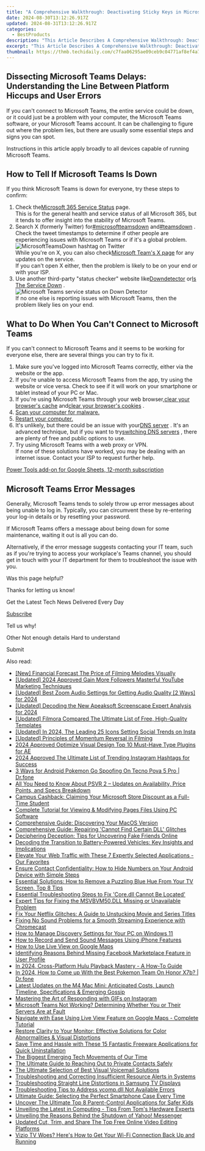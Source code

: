 ```yaml
---
title: "A Comprehensive Walkthrough: Deactivating Sticky Keys in Microsoft Windows"
date: 2024-08-30T13:12:26.917Z
updated: 2024-08-31T13:12:26.917Z
categories:
  - BestProducts
description: "This Article Describes A Comprehensive Walkthrough: Deactivating Sticky Keys in Microsoft Windows"
excerpt: "This Article Describes A Comprehensive Walkthrough: Deactivating Sticky Keys in Microsoft Windows"
thumbnail: https://thmb.techidaily.com/c7faa06295ae09ceb9c04771af8ef4a70065bcb58f83238cd328dc914caf4d9a.jpg
---
```


## Dissecting Microsoft Teams Delays: Understanding the Line Between Platform Hiccups and User Errors
 If you can't connect to Microsoft Teams, the entire service could be down, or it could just be a problem with your computer, the Microsoft Teams software, or your Microsoft Teams account. It can be challenging to figure out where the problem lies, but there are usually some essential steps and signs you can spot.

 Instructions in this article apply broadly to all devices capable of running Microsoft Teams.

## How to Tell If Microsoft Teams Is Down

 If you think Microsoft Teams is down for everyone, try these steps to confirm:

1. Check the[Microsoft 365 Service Status](https://twitter.com/MSFT365Status) page.  
 This is for the general health and service status of all Microsoft 365, but it tends to offer insight into the stability of Microsoft Teams.
2. Search X (formerly Twitter) for[#microsoftteamsdown](https://twitter.com/hashtag/microsoftteamsdown) and[#teamsdown](https://twitter.com/hashtag/TeamsDown) . Check the tweet timestamps to determine if other people are experiencing issues with Microsoft Teams or if it's a global problem.  
![MicrosoftTeamsDown hashtag on Twitter](https://www.lifewire.com/thmb/_UxDi-CGP-cUbmhFgoAP4AgFGe4=/1500x0/filters:no_upscale():max_bytes(150000):strip_icc():format(webp)/is-microsoft-teams-down-or-is-it-you-51050511-505bb881bf924c189064924855fbb7c8.jpg)  
 While you're on X, you can also check[Microsoft Team's X page](https://twitter.com/MicrosoftTeams) for any updates on the service.  
 If you can't open X either, then the problem is likely to be on your end or with your ISP.
3. Use another third-party "status checker" website like[Downdetector](https://downdetector.com/status/teams/) or[Is The Service Down](https://istheservicedown.com/problems/microsoft-teams) .  
![Microsoft Teams service status on Down Detector](https://www.lifewire.com/thmb/8PpnwSJBHgwKPGng__hrZM0m4jE=/1500x0/filters:no_upscale():max_bytes(150000):strip_icc():format(webp)/is-microsoft-teams-down-or-is-it-you-51050512-ee25bd1e25bc4991b9aef28aca7a0ff8.jpg)  
 If no one else is reporting issues with Microsoft Teams, then the problem likely lies on your end.

## What to Do When You Can't Connect to Microsoft Teams

 If you can't connect to Microsoft Teams and it seems to be working for everyone else, there are several things you can try to fix it.

1. Make sure you've logged into Microsoft Teams correctly, either via the website or the app.
2. If you're unable to access Microsoft Teams from the app, try using the website or vice versa. Check to see if it will work on your smartphone or tablet instead of your PC or Mac.
3. If you're using Microsoft Teams through your web browser,[clear your browser's cache](https://www.lifewire.com/how-to-clear-cache-2617980) and[clear your browser's cookies](https://www.lifewire.com/how-to-delete-cookies-2617981) .
4. [Scan your computer for malware.](https://www.lifewire.com/properly-scan-your-computer-for-viruses-and-other-malware-2624526)
5. [Restart your computer.](https://www.lifewire.com/how-to-reboot-a-computer-2624568)
6. It's unlikely, but there could be an issue with your[DNS server](https://www.lifewire.com/what-is-a-dns-server-2625854) . It's an advanced technique, but if you want to try[switching DNS servers](https://www.lifewire.com/how-to-change-dns-server-settings-2617979) , there are plenty of free and public options to use.
7. Try using Microsoft Teams with a web proxy or VPN.  
 If none of these solutions have worked, you may be dealing with an internet issue. Contact your ISP to request further help.

<!-- affiliate ads begin -->
<a href="https://secure.2checkout.com/order/checkout.php?PRODS=4721564&QTY=1&AFFILIATE=108875&CART=1">Power Tools add-on for Google Sheets, 12-month subscription</a>
<!-- affiliate ads end -->
## Microsoft Teams Error Messages

 Generally, Microsoft Teams tends to solely throw up error messages about being unable to log in. Typically, you can circumvent these by re-entering your log-in details or by resetting your password.

 If Microsoft Teams offers a message about being down for some maintenance, waiting it out is all you can do.

 Alternatively, if the error message suggests contacting your IT team, such as if you're trying to access your workplace's Teams channel, you should get in touch with your IT department for them to troubleshoot the issue with you.

Was this page helpful?

Thanks for letting us know!

 Get the Latest Tech News Delivered Every Day

[Subscribe](https://www.lifewire.com/#)

Tell us why!

 Other  Not enough details  Hard to understand

 Submit

<ins class="adsbygoogle"
     style="display:block"
     data-ad-format="autorelaxed"
     data-ad-client="ca-pub-7571918770474297"
     data-ad-slot="1223367746"></ins>



<ins class="adsbygoogle"
     style="display:block"
     data-ad-client="ca-pub-7571918770474297"
     data-ad-slot="8358498916"
     data-ad-format="auto"
     data-full-width-responsive="true"></ins>

<span class="atpl-alsoreadstyle">Also read:</span>
<div><ul>
<li><a href="https://fox-boxes.techidaily.com/new-financial-forecast-the-price-of-filming-melodies-visually/"><u>[New] Financial Forecast  The Price of Filming Melodies Visually</u></a></li>
<li><a href="https://youtube-zero.techidaily.com/ed-2024-approved-gain-more-followers-masterful-youtube-marketing-techniques/"><u>[Updated] 2024 Approved  Gain More Followers  Masterful YouTube Marketing Techniques</u></a></li>
<li><a href="https://screen-capture.techidaily.com/updated-best-zoom-audio-settings-for-getting-audio-quality-2-ways-for-2024/"><u>[Updated] Best Zoom Audio Settings for Getting Audio Quality [2 Ways] for 2024</u></a></li>
<li><a href="https://desktop-recording.techidaily.com/updated-decoding-the-new-apeaksoft-screenscape-expert-analysis-for-2024/"><u>[Updated] Decoding the New Apeaksoft Screenscape  Expert Analysis for 2024</u></a></li>
<li><a href="https://some-knowledge.techidaily.com/updated-filmora-compared-the-ultimate-list-of-free-high-quality-templates/"><u>[Updated] Filmora Compared  The Ultimate List of Free, High-Quality Templates</u></a></li>
<li><a href="https://instagram-videos.techidaily.com/updated-in-2024-the-leading-25-icons-setting-social-trends-on-insta/"><u>[Updated] In 2024, The Leading 25 Icons Setting Social Trends on Insta</u></a></li>
<li><a href="https://extra-skills.techidaily.com/updated-principles-of-momentum-reversal-in-filming/"><u>[Updated] Principles of Momentum Reversal in Filming</u></a></li>
<li><a href="https://extra-support.techidaily.com/2024-approved-optimize-visual-design-top-10-must-have-type-plugins-for-ae/"><u>2024 Approved  Optimize Visual Design  Top 10 Must-Have Type Plugins for AE</u></a></li>
<li><a href="https://instagram-clips.techidaily.com/2024-approved-the-ultimate-list-of-trending-instagram-hashtags-for-success/"><u>2024 Approved  The Ultimate List of Trending Instagram Hashtags for Success</u></a></li>
<li><a href="https://android-pokemon-go.techidaily.com/3-ways-for-android-pokemon-go-spoofing-on-tecno-pova-5-pro-drfone-by-drfone-virtual-android/"><u>3 Ways for Android Pokemon Go Spoofing On Tecno Pova 5 Pro | Dr.fone</u></a></li>
<li><a href="https://techno-recovery.techidaily.com/all-you-need-to-know-about-psvr-2-updates-on-availability-price-points-and-specs-breakdown/"><u>All You Need to Know About PSVR 2 – Updates on Availability, Price Points, and Specs Breakdown</u></a></li>
<li><a href="https://techno-recovery.techidaily.com/campus-cashback-claiming-your-microsoft-store-discount-as-a-full-time-student/"><u>Campus Cashback: Claiming Your Microsoft Store Discount as a Full-Time Student</u></a></li>
<li><a href="https://techno-recovery.techidaily.com/complete-tutorial-for-viewing-and-modifying-pages-files-using-pc-software/"><u>Complete Tutorial for Viewing & Modifying Pages Files Using PC Software</u></a></li>
<li><a href="https://techno-recovery.techidaily.com/comprehensive-guide-discovering-your-macos-version/"><u>Comprehensive Guide: Discovering Your MacOS Version</u></a></li>
<li><a href="https://techno-recovery.techidaily.com/comprehensive-guide-repairing-cannot-find-certain-dll-glitches/"><u>Comprehensive Guide: Repairing 'Cannot Find Certain DLL' Glitches</u></a></li>
<li><a href="https://techno-recovery.techidaily.com/deciphering-deception-tips-for-uncovering-fake-friends-online/"><u>Deciphering Deception: Tips for Uncovering Fake Friends Online</u></a></li>
<li><a href="https://techno-recovery.techidaily.com/decoding-the-transition-to-battery-powered-vehicles-key-insights-and-implications/"><u>Decoding the Transition to Battery-Powered Vehicles: Key Insights and Implications</u></a></li>
<li><a href="https://techno-recovery.techidaily.com/elevate-your-web-traffic-with-these-7-expertly-selected-applications-our-favorites/"><u>Elevate Your Web Traffic with These 7 Expertly Selected Applications - Our Favorites</u></a></li>
<li><a href="https://techno-recovery.techidaily.com/ensure-contact-confidentiality-how-to-hide-numbers-on-your-android-device-with-simple-steps/"><u>Ensure Contact Confidentiality: How to Hide Numbers on Your Android Device with Simple Steps</u></a></li>
<li><a href="https://techno-recovery.techidaily.com/essential-solutions-how-to-remove-a-puzzling-blue-hue-from-your-tv-screen-top-8-tips/"><u>Essential Solutions: How to Remove a Puzzling Blue Hue From Your TV Screen, Top 8 Tips</u></a></li>
<li><a href="https://techno-recovery.techidaily.com/essential-troubleshooting-steps-to-fix-coredll-cannot-be-located/"><u>Essential Troubleshooting Steps to Fix 'Core.dll Cannot Be Located'</u></a></li>
<li><a href="https://techno-recovery.techidaily.com/expert-tips-for-fixing-the-msvbvm50dll-missing-or-unavailable-problem/"><u>Expert Tips for Fixing the MSVBVM50.DLL Missing or Unavailable Problem</u></a></li>
<li><a href="https://techno-recovery.techidaily.com/fix-your-netflix-glitches-a-guide-to-unstucking-movie-and-series-titles/"><u>Fix Your Netflix Glitches: A Guide to Unstucking Movie and Series Titles</u></a></li>
<li><a href="https://techno-recovery.techidaily.com/fixing-no-sound-problems-for-a-smooth-streaming-experience-with-chromecast/"><u>Fixing No Sound Problems for a Smooth Streaming Experience with Chromecast</u></a></li>
<li><a href="https://techno-recovery.techidaily.com/how-to-manage-discovery-settings-for-your-pc-on-windows-11/"><u>How to Manage Discovery Settings for Your PC on Windows 11</u></a></li>
<li><a href="https://techno-recovery.techidaily.com/how-to-record-and-send-sound-messages-using-iphone-features/"><u>How to Record and Send Sound Messages Using iPhone Features</u></a></li>
<li><a href="https://techno-recovery.techidaily.com/how-to-use-live-view-on-google-maps/"><u>How to Use Live View on Google Maps</u></a></li>
<li><a href="https://techno-recovery.techidaily.com/identifying-reasons-behind-missing-facebook-marketplace-feature-in-user-profile/"><u>Identifying Reasons Behind Missing Facebook Marketplace Feature in User Profile</u></a></li>
<li><a href="https://video-capture.techidaily.com/in-2024-cross-platform-hulu-playback-mastery-a-how-to-guide/"><u>In 2024, Cross-Platform Hulu Playback Mastery - A How-To Guide</u></a></li>
<li><a href="https://pokemon-go-android.techidaily.com/in-2024-how-to-come-up-with-the-best-pokemon-team-on-honor-x7b-drfone-by-drfone-virtual-android/"><u>In 2024, How to Come up With the Best Pokemon Team On Honor X7b? | Dr.fone</u></a></li>
<li><a href="https://techno-recovery.techidaily.com/latest-updates-on-the-m4-mac-mini-anticipated-costs-launch-timeline-specifications-and-emerging-gossip/"><u>Latest Updates on the M4 Mac Mini: Anticipated Costs, Launch Timeline, Specifications & Emerging Gossip</u></a></li>
<li><a href="https://techno-recovery.techidaily.com/mastering-the-art-of-responding-with-gifs-on-instagram/"><u>Mastering the Art of Responding with GIFs on Instagram</u></a></li>
<li><a href="https://techno-recovery.techidaily.com/microsoft-teams-not-working-determining-whether-you-or-their-servers-are-at-fault/"><u>Microsoft Teams Not Working? Determining Whether You or Their Servers Are at Fault</u></a></li>
<li><a href="https://techno-recovery.techidaily.com/navigate-with-ease-using-live-view-feature-on-google-maps-complete-tutorial/"><u>Navigate with Ease Using Live View Feature on Google Maps - Complete Tutorial</u></a></li>
<li><a href="https://techno-recovery.techidaily.com/restore-clarity-to-your-monitor-effective-solutions-for-color-abnormalities-and-visual-distortions/"><u>Restore Clarity to Your Monitor: Effective Solutions for Color Abnormalities & Visual Distortions</u></a></li>
<li><a href="https://techno-recovery.techidaily.com/save-time-and-hassle-with-these-15-fantastic-freeware-applications-for-quick-uninstallation/"><u>Save Time and Hassle with These 15 Fantastic Freeware Applications for Quick Uninstallation</u></a></li>
<li><a href="https://techno-recovery.techidaily.com/the-biggest-emerging-tech-movements-of-our-time/"><u>The Biggest Emerging Tech Movements of Our Time</u></a></li>
<li><a href="https://techno-recovery.techidaily.com/the-ultimate-guide-to-reaching-out-to-private-contacts-safely/"><u>The Ultimate Guide to Reaching Out to Private Contacts Safely</u></a></li>
<li><a href="https://techno-recovery.techidaily.com/the-ultimate-selection-of-best-visual-voicemail-solutions/"><u>The Ultimate Selection of Best Visual Voicemail Solutions</u></a></li>
<li><a href="https://common-error.techidaily.com/troubleshooting-and-correcting-insufficient-resource-alerts-in-systems/"><u>Troubleshooting and Correcting Insufficient Resource Alerts in Systems</u></a></li>
<li><a href="https://techno-recovery.techidaily.com/troubleshooting-straight-line-distortions-in-samsung-tv-displays/"><u>Troubleshooting Straight Line Distortions in Samsung TV Displays</u></a></li>
<li><a href="https://techno-recovery.techidaily.com/troubleshooting-tips-to-address-vcompdll-not-available-errors/"><u>Troubleshooting Tips to Address vcomp.dll Not Available Errors</u></a></li>
<li><a href="https://techno-recovery.techidaily.com/ultimate-guide-selecting-the-perfect-smartphone-case-every-time/"><u>Ultimate Guide: Selecting the Perfect Smartphone Case Every Time</u></a></li>
<li><a href="https://techno-recovery.techidaily.com/uncover-the-ultimate-top-8-parent-control-applications-for-safer-kids/"><u>Uncover The Ultimate Top 8 Parent-Control Applications for Safer Kids</u></a></li>
<li><a href="https://hardware-help.techidaily.com/unveiling-the-latest-in-computing-tips-from-toms-hardware-experts/"><u>Unveiling the Latest in Computing - Tips From Tom's Hardware Experts</u></a></li>
<li><a href="https://techno-recovery.techidaily.com/unveiling-the-reasons-behind-the-shutdown-of-yahoo-messenger/"><u>Unveiling the Reasons Behind the Shutdown of Yahoo! Messenger</u></a></li>
<li><a href="https://video-creation-software.techidaily.com/updated-cut-trim-and-share-the-top-free-online-video-editing-platforms/"><u>Updated Cut, Trim, and Share The Top Free Online Video Editing Platforms</u></a></li>
<li><a href="https://techno-recovery.techidaily.com/vizio-tv-woes-heres-how-to-get-your-wi-fi-connection-back-up-and-running/"><u>Vizio TV Woes? Here's How to Get Your Wi-Fi Connection Back Up and Running</u></a></li>
</ul></div>
